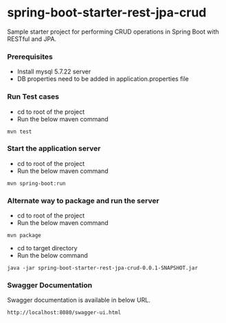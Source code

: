 # spring-boot-starter-rest-jpa-crud

Sample starter project for performing CRUD operations in Spring Boot with RESTful and JPA. 

### Prerequisites
- Install mysql 5.7.22 server
- DB properties need to be added in application.properties file

### Run Test cases

- cd to root of the project
- Run the below maven command
```  
mvn test
```

### Start the application server

- cd to root of the project 
- Run the below maven command
```
mvn spring-boot:run
```

### Alternate way to package and run the server

- cd to root of the project
- Run the below maven command
``` 
mvn package
```
- cd to target directory
- Run the below command 
```
java -jar spring-boot-starter-rest-jpa-crud-0.0.1-SNAPSHOT.jar
```

### Swagger Documentation
Swagger documentation is available in below URL.

```
http://localhost:8080/swagger-ui.html
```

